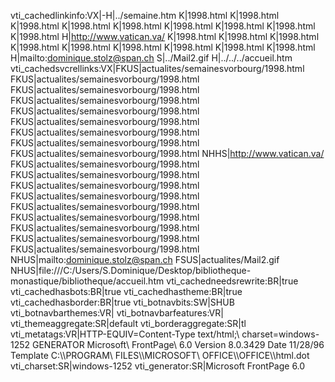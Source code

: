 
vti\_cachedlinkinfo:VX|-H|../semaine.htm K|1998.html K|1998.html K|1998.html K|1998.html K|1998.html K|1998.html K|1998.html K|1998.html K|1998.html H|http://www.vatican.va/ K|1998.html K|1998.html K|1998.html K|1998.html K|1998.html K|1998.html K|1998.html K|1998.html K|1998.html H|mailto:dominique.stolz@span.ch S|../Mail2.gif H|../../../accueil.htm
vti\_cachedsvcrellinks:VX|FKUS|actualites/semainesvorbourg/1998.html FKUS|actualites/semainesvorbourg/1998.html FKUS|actualites/semainesvorbourg/1998.html FKUS|actualites/semainesvorbourg/1998.html FKUS|actualites/semainesvorbourg/1998.html FKUS|actualites/semainesvorbourg/1998.html FKUS|actualites/semainesvorbourg/1998.html FKUS|actualites/semainesvorbourg/1998.html FKUS|actualites/semainesvorbourg/1998.html NHHS|http://www.vatican.va/ FKUS|actualites/semainesvorbourg/1998.html FKUS|actualites/semainesvorbourg/1998.html FKUS|actualites/semainesvorbourg/1998.html FKUS|actualites/semainesvorbourg/1998.html FKUS|actualites/semainesvorbourg/1998.html FKUS|actualites/semainesvorbourg/1998.html FKUS|actualites/semainesvorbourg/1998.html FKUS|actualites/semainesvorbourg/1998.html FKUS|actualites/semainesvorbourg/1998.html NHUS|mailto:dominique.stolz@span.ch FSUS|actualites/Mail2.gif NHUS|file:///C:/Users/S.Dominique/Desktop/bibliotheque-monastique/bibliotheque/accueil.htm
vti\_cachedneedsrewrite:BR|true
vti\_cachedhasbots:BR|true
vti\_cachedhastheme:BR|true
vti\_cachedhasborder:BR|true
vti\_botnavbits:SW|SHUB
vti\_botnavbarthemes:VR|
vti\_botnavbarfeatures:VR|
vti\_themeaggregate:SR|default
vti\_borderaggregate:SR|tl
vti\_metatags:VR|HTTP-EQUIV=Content-Type text/html;\\ charset=windows-1252 GENERATOR Microsoft\\ FrontPage\\ 6.0 Version 8.0.3429 Date 11/28/96 Template C:\\\\PROGRAM\\ FILES\\\\MICROSOFT\\ OFFICE\\\\OFFICE\\\\html.dot
vti\_charset:SR|windows-1252
vti\_generator:SR|Microsoft FrontPage 6.0
